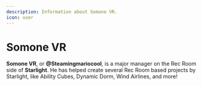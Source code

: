 ```yaml
---
description: Information about Somone VR.
icon: user
---
```


# Somone VR

**Somone VR**, or **@Steamingmariocool**, is a major manager on the Rec Room side of **Starlight**. He has helped create several Rec Room based projects by Starlight, like Ability Cubes, Dynamic Dorm, Wind Airlines, and more!
